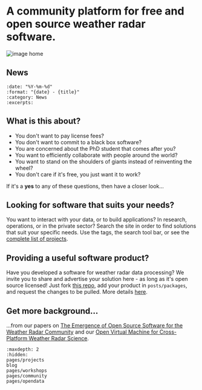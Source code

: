 # A community platform for free and open source weather radar software.

![image home](https://upload.wikimedia.org/wikipedia/commons/thumb/5/52/Norman_Doppler_Radar_-_NOAA.jpg/640px-Norman_Doppler_Radar_-_NOAA.jpg "Norman Weather Radar")

## News

```{postlist}
:date: "%Y-%m-%d"
:format: "{date} - {title}"
:category: News
:excerpts:
```

## What is this about?

- You don't want to pay license fees?
- You don't want to commit to a black box software?
- You are concerned about the PhD student that comes after you?
- You want to efficiently collaborate with people around the world?
- You want to stand on the shoulders of giants instead of reinventing the wheel?
- You don't care if it's free, you just want it to work?

If it's a **yes** to any of these questions, then have a closer look...

## Looking for software that suits your needs?

You want to interact with your data, or to build applications? In research, operations, or in the private sector? Search the site in order to find solutions that suit your specific needs. Use the tags, the search tool bar, or see the [complete list of projects](pages/projects.md).

## Providing a useful software product?

Have you developed a software for weather radar data processing? We invite you to share and advertise your solution here - as long as it's open source licensed! Just fork [this repo](https://github.com/openradar/openradar-landing-page), add your product in `posts/packages`, and request the changes to be pulled. More details [here](https://github.com/openradar/openradar-landing-page/wiki).

## Get more background...

...from our papers on [The Emergence of Open Source Software for the Weather Radar Community](https://doi.org/10.1175/BAMS-D-13-00240.1) and our [Open Virtual Machine for Cross-Platform Weather Radar Science](https://doi.org/10.1175/BAMS-D-14-00220.1).

```{toctree}
:maxdepth: 2
:hidden:
pages/projects
blog
pages/workshops
pages/community
pages/opendata
```
